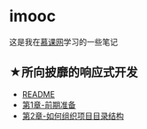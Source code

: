 # imooc

这是我在[慕课网](https://www.imooc.com/)学习的一些笔记

## ★所向披靡的响应式开发

- [README](./01-所向披靡的响应式开发/README.md)
- [第1章-前期准备](./01-所向披靡的响应式开发/第1章-前期准备.md)
- [第2章-如何组织项目目录结构](./01-所向披靡的响应式开发/第2章-如何组织项目目录结构.md)

